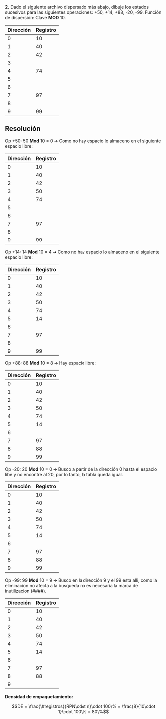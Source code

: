 **2.** Dado el siguiente archivo dispersado más abajo, dibuje los estados sucesivos para las siguientes operaciones: +50, +14, +88, -20, -99. Función de dispersión: Clave **MOD** 10.

| Dirección | Registro |
| --------- | -------- |
| 0         | 10       |
| 1         | 40       |
| 2         | 42       |
| 3         |          |
| 4         | 74       |
| 5         |          |
| 6         |          |
| 7         | 97       |
| 8         |          |
| 9         | 99       |

## Resolución

Op +50: 50 **Mod** 10 = 0 ➔ Como no hay espacio lo almaceno en el siguiente espacio libre:

| Dirección | Registro |
| --------- | -------- |
| 0         | 10       |
| 1         | 40       |
| 2         | 42       |
| 3         | 50       |
| 4         | 74       |
| 5         |          |
| 6         |          |
| 7         | 97       |
| 8         |          |
| 9         | 99       |

Op +14: 14 **Mod** 10 = 4 ➔ Como no hay espacio lo almaceno en el siguiente espacio libre:

| Dirección | Registro |
| --------- | -------- |
| 0         | 10       |
| 1         | 40       |
| 2         | 42       |
| 3         | 50       |
| 4         | 74       |
| 5         | 14       |
| 6         |          |
| 7         | 97       |
| 8         |          |
| 9         | 99       |

Op +88: 88 **Mod** 10 = 8 ➔ Hay espacio libre:

| Dirección | Registro |
| --------- | -------- |
| 0         | 10       |
| 1         | 40       |
| 2         | 42       |
| 3         | 50       |
| 4         | 74       |
| 5         | 14       |
| 6         |          |
| 7         | 97       |
| 8         | 88       |
| 9         | 99       |

Op -20: 20 **Mod** 10 = 0 ➔ Busco a partir de la dirección 0 hasta el espacio libe y no encontre al 20, por lo tanto, la tabla queda igual.

| Dirección | Registro |
| --------- | -------- |
| 0         | 10       |
| 1         | 40       |
| 2         | 42       |
| 3         | 50       |
| 4         | 74       |
| 5         | 14       |
| 6         |          |
| 7         | 97       |
| 8         | 88       |
| 9         | 99       |

Op -99: 99 **Mod** 10 = 9 ➔ Busco en la dirección 9 y el 99 esta alli, como la eliminacion no afecta a la busqueda no es necesaria la marca de inutilizacion (####).

| Dirección | Registro |
| --------- | -------- |
| 0         | 10       |
| 1         | 40       |
| 2         | 42       |
| 3         | 50       |
| 4         | 74       |
| 5         | 14       |
| 6         |          |
| 7         | 97       |
| 8         | 88       |
| 9         |          |

**Densidad de empaquetamiento:**

$$DE = \frac{\#registros}{RPN\cdot n}\cdot 100\% = \frac{8}{10\cdot 1}\cdot 100\% = 80\%$$
